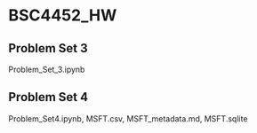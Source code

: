 # BSC4452_HW
## Problem Set 3
Problem_Set_3.ipynb
## Problem Set 4
Problem_Set4.ipynb, MSFT.csv, MSFT_metadata.md, MSFT.sqlite
